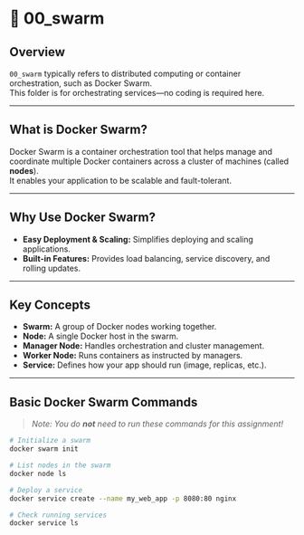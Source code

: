 # 📂 00_swarm

## Overview

`00_swarm` typically refers to distributed computing or container orchestration, such as Docker Swarm.  
This folder is for orchestrating services—no coding is required here.

---

## What is Docker Swarm?

Docker Swarm is a container orchestration tool that helps manage and coordinate multiple Docker containers across a cluster of machines (called **nodes**).  
It enables your application to be scalable and fault-tolerant.

---

## Why Use Docker Swarm?

- **Easy Deployment & Scaling:** Simplifies deploying and scaling applications.
- **Built-in Features:** Provides load balancing, service discovery, and rolling updates.

---

## Key Concepts

- **Swarm:** A group of Docker nodes working together.
- **Node:** A single Docker host in the swarm.
- **Manager Node:** Handles orchestration and cluster management.
- **Worker Node:** Runs containers as instructed by managers.
- **Service:** Defines how your app should run (image, replicas, etc.).

---

## Basic Docker Swarm Commands

> _Note: You do **not** need to run these commands for this assignment!_

```sh
# Initialize a swarm
docker swarm init

# List nodes in the swarm
docker node ls

# Deploy a service
docker service create --name my_web_app -p 8080:80 nginx

# Check running services
docker service ls
```